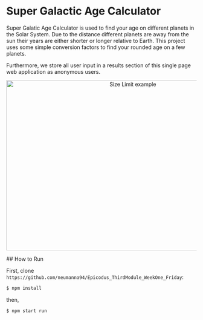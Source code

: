 # Super Galactic Age Calculator

Super Galatic Age Calculator is used to find your age on different planets in the Solar System.
Due to the distance different planets are away from the sun their years are either shorter or longer relative to Earth.
This project uses some simple conversion factors to find your rounded age on a few planets.

Furthermore, we store all user input in a results section of this single page web application as anonymous users.


<p align="center">
  <img src="./screenshots/example.png" alt="Size Limit example"
       width="654" height="450">
</p>
## How to Run

First, clone `https://github.com/neumanna94/Epicodus_ThirdModule_WeekOne_Friday`:

```sh
$ npm install
```
then,
```sh
$ npm start run
```
